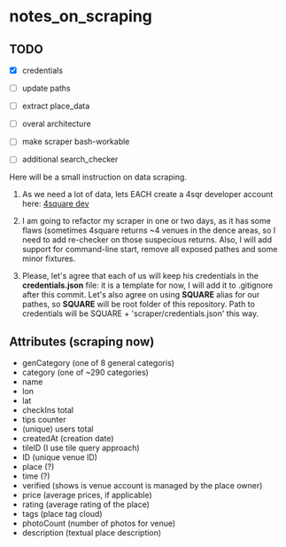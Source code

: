 notes_on_scraping
=================

## TODO
- [X] credentials
- [ ] update paths
- [ ] extract place_data
- [ ] overal architecture
- [ ] make scraper bash-workable
- [ ] additional search_checker


Here will be a small instruction on data scraping.

1. As we need a lot of data, lets EACH create a 4sqr developer account here: [4square dev](https://developer.foursquare.com/)

2. I am going to refactor my scraper in one or two days, as it has some flaws (sometimes 4square returns ~4 venues in the dence areas, so I need to add re-checker on those suspecious returns. Also, I will add support for command-line start, remove all exposed pathes and some minor fixtures.

3. Please, let's agree that each of us will keep his credentials in the **credentials.json** file: it is a template for now, I will add it to .gitignore after this commit. Let's also agree on using **SQUARE** alias for our pathes, so **SQUARE** will be root folder of this repository. Path to credentials will be SQUARE + 'scraper/credentials.json' this way.

## Attributes (scraping now)

- genCategory (one of 8 general categoris) 
- category (one of ~290 categories)
- name
- lon
- lat
- checkIns total
- tips counter
- (unique) users total
- createdAt (creation date)
- tileID (I use tile query approach)
- ID (unique venue ID)
- place (?)
- time (?)
- verified (shows is venue account is managed by the place owner)
- price (average prices, if applicable)
- rating (average rating of the place)
- tags (place tag cloud)
- photoCount (number of photos for venue)
- description (textual place description)

